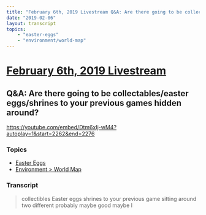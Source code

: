 ```yaml
---
title: "February 6th, 2019 Livestream Q&A: Are there going to be collectables/easter eggs/shrines to your previous games hidden around?"
date: "2019-02-06"
layout: transcript
topics:
    - "easter-eggs"
    - "environment/world-map"
---
```

# [February 6th, 2019 Livestream](../2019-02-06.md)
## Q&A: Are there going to be collectables/easter eggs/shrines to your previous games hidden around?
https://youtube.com/embed/Dtm6xIj-wM4?autoplay=1&start=2262&end=2276

### Topics
* [Easter Eggs](../topics/easter-eggs.md)
* [Environment > World Map](../topics/environment/world-map.md)

### Transcript

> collectibles Easter eggs shrines to your previous game sitting around two different probably maybe good maybe I
